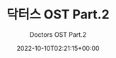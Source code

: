 ---
title: "닥터스 OST Part.2"
subtitle: "Doctors OST Part.2"
description: "OST"
icon: "library_music"
weight: 5900000000
date: 2022-10-10T02:21:15+00:00
lastmod: 2022-10-10T02:21:15+00:00
draft: false
images: []
---